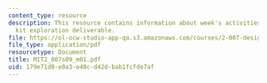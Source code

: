 ```yaml
---
content_type: resource
description: This resource contains information about week's activities, contest and
  kit exploration deliverable.
file: https://ol-ocw-studio-app-qa.s3.amazonaws.com/courses/2-007-design-and-manufacturing-i-spring-2009/179e71d0e0a3e40cd42dbab1fcfde7af_MIT2_007s09_m01.pdf
file_type: application/pdf
resourcetype: Document
title: MIT2_007s09_m01.pdf
uid: 179e71d0-e0a3-e40c-d42d-bab1fcfde7af
---
```

